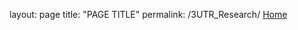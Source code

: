layout: page
title: "PAGE TITLE"
permalink: /3UTR_Research/
[Home](https://alexanderjhoward.github.io)
